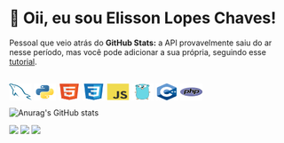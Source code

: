 # 👋 Oii, eu sou Elisson Lopes Chaves!

Pessoal que veio atrás do **GitHub Stats:** a API provavelmente saiu do ar nesse período, mas você pode adicionar a sua própria, seguindo esse [tutorial](https://github.com/anuraghazra/github-readme-stats/blob/master/readme.md#deploy-on-your-own-vercel-instance).

<div style="display: inline_block"><br>
  <img align="center" alt="Elisson-MySQL" height="30" width="40" src="https://raw.githubusercontent.com/devicons/devicon/master/icons/mysql/mysql-original.svg">
  <img align="center" alt="Elisson-Python" height="30" width="40" src="https://raw.githubusercontent.com/devicons/devicon/master/icons/python/python-original.svg">
  <img align="center" alt="Elisson-HTML" height="30" width="40" src="https://raw.githubusercontent.com/devicons/devicon/master/icons/html5/html5-original.svg">
  <img align="center" alt="Elisson-CSS" height="30" width="40" src="https://raw.githubusercontent.com/devicons/devicon/master/icons/css3/css3-original.svg">
  <img align="center" alt="Elisson-JavaScript" height="30" width="40" src="https://raw.githubusercontent.com/devicons/devicon/master/icons/javascript/javascript-original.svg">
  <img align="center" alt="Elisson-Go" height="30" width="40" src="https://raw.githubusercontent.com/devicons/devicon/master/icons/go/go-original.svg">
  <img align="center" alt="Elisson-C++" height="30" width="40" src="https://raw.githubusercontent.com/devicons/devicon/master/icons/cplusplus/cplusplus-original.svg">
  <img align="center" alt="Elisson-PHP" height="30" width="40" src="https://raw.githubusercontent.com/devicons/devicon/master/icons/php/php-original.svg">
</div>

![Anurag's GitHub stats](https://github-readme-stats.vercel.app/api?username=myElonChaves565&show_icons=true&theme=radical)
<div> 
  <a href="https://github.com/myElonChaves565" target="_blank"><img src="https://img.shields.io/badge/GitHub-181717?style=for-the-badge&logo=github&logoColor=white" target="_blank"></a>
  <a href="https://br.linkedin.com/in/elisson-lopes-chaves-a86a19312" target="_blank"><img src="https://img.shields.io/badge/-LinkedIn-%230077B5?style=for-the-badge&logo=linkedin&logoColor=white" target="_blank"></a>
  <a href="mailto:elissonchaves63@gmail.com"><img src="https://img.shields.io/badge/-Gmail-%23333?style=for-the-badge&logo=gmail&logoColor=white" target="_blank"></a>
</div>
